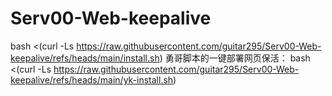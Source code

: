 # Serv00-Web-keepalive
bash <(curl -Ls https://raw.githubusercontent.com/guitar295/Serv00-Web-keepalive/refs/heads/main/install.sh)
勇哥脚本的一键部署网页保活： bash <(curl -Ls https://raw.githubusercontent.com/guitar295/Serv00-Web-keepalive/refs/heads/main/yk-install.sh)
